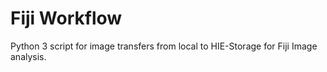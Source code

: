 # Fiji Workflow
Python 3 script for image transfers from local to HIE-Storage for Fiji Image analysis. 